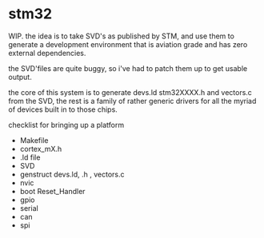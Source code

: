 # stm32

WIP.  the idea is to take SVD's as published by STM, and use them to generate a development environment
that is aviation grade and has zero external dependencies.

the SVD'files are quite buggy, so i've had to patch them up to get usable output.

the core of this system is to generate devs.ld stm32XXXX.h and vectors.c from the SVD, the rest is a family
of rather generic drivers for all the myriad of devices built in to those chips.

checklist for bringing up a platform

- Makefile
- cortex_mX.h
- .ld file
- SVD
- genstruct devs.ld, .h , vectors.c
- nvic
- boot Reset_Handler 
- gpio
- serial
- can 
- spi

